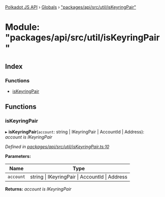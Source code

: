 [Polkadot JS API](../README.md) › [Globals](../globals.md) › ["packages/api/src/util/isKeyringPair"](_packages_api_src_util_iskeyringpair_.md)

# Module: "packages/api/src/util/isKeyringPair"

## Index

### Functions

* [isKeyringPair](_packages_api_src_util_iskeyringpair_.md#iskeyringpair)

## Functions

###  isKeyringPair

▸ **isKeyringPair**(`account`: string | IKeyringPair | AccountId | Address): *account is IKeyringPair*

*Defined in [packages/api/src/util/isKeyringPair.ts:10](https://github.com/polkadot-js/api/blob/1beaf9f20/packages/api/src/util/isKeyringPair.ts#L10)*

**Parameters:**

Name | Type |
------ | ------ |
`account` | string &#124; IKeyringPair &#124; AccountId &#124; Address |

**Returns:** *account is IKeyringPair*
